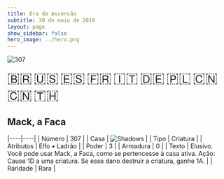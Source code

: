 ```yaml
---
title: Era da Ascensão
subtitle: 30 de maio de 2019
layout: page
show_sidebar: false
hero_image: ../hero.png
---
```


![307](https://cdn.keyforgegame.com/media/card_front/pt/435_307_W856C7QW3JXF_pt.png)

<span title="Português" style="font-size: 32px;cursor: pointer;" onclick="javascript:document.querySelector('img[alt=\'307\']').src=document.querySelector('img[alt=\'307\']').src.replace(/card_front\/[^/]+/, 'card_front/pt').replace(/_[^/.0-9]+\.png/, '_pt.png')">🇧🇷</span>
<span title="English" style="font-size: 32px;cursor: pointer;" onclick="javascript:document.querySelector('img[alt=\'307\']').src=document.querySelector('img[alt=\'307\']').src.replace(/card_front\/[^/]+/, 'card_front/en').replace(/_[^/.0-9]+\.png/, '_en.png')">🇺🇸</span>
<span title="Español" style="font-size: 32px;cursor: pointer;" onclick="javascript:document.querySelector('img[alt=\'307\']').src=document.querySelector('img[alt=\'307\']').src.replace(/card_front\/[^/]+/, 'card_front/es').replace(/_[^/.0-9]+\.png/, '_es.png')">🇪🇸</span>
<span title="Français" style="font-size: 32px;cursor: pointer;" onclick="javascript:document.querySelector('img[alt=\'307\']').src=document.querySelector('img[alt=\'307\']').src.replace(/card_front\/[^/]+/, 'card_front/fr').replace(/_[^/.0-9]+\.png/, '_fr.png')">🇫🇷</span>
<span title="Italiano" style="font-size: 32px;cursor: pointer;" onclick="javascript:document.querySelector('img[alt=\'307\']').src=document.querySelector('img[alt=\'307\']').src.replace(/card_front\/[^/]+/, 'card_front/it').replace(/_[^/.0-9]+\.png/, '_it.png')">🇮🇹</span>
<span title="Deutsche" style="font-size: 32px;cursor: pointer;" onclick="javascript:document.querySelector('img[alt=\'307\']').src=document.querySelector('img[alt=\'307\']').src.replace(/card_front\/[^/]+/, 'card_front/de').replace(/_[^/.0-9]+\.png/, '_de.png')">🇩🇪</span>
<span title="Polskie" style="font-size: 32px;cursor: pointer;" onclick="javascript:document.querySelector('img[alt=\'307\']').src=document.querySelector('img[alt=\'307\']').src.replace(/card_front\/[^/]+/, 'card_front/pl').replace(/_[^/.0-9]+\.png/, '_pl.png')">🇵🇱</span>
<span title="简体中文" style="font-size: 32px;cursor: pointer;" onclick="javascript:document.querySelector('img[alt=\'307\']').src=document.querySelector('img[alt=\'307\']').src.replace(/card_front\/[^/]+/, 'card_front/zh-hans').replace(/_[^/.0-9]+\.png/, '_zh-hans.png')">🇨🇳</span>
<span title="繁體中文" style="font-size: 32px;cursor: pointer;" onclick="javascript:document.querySelector('img[alt=\'307\']').src=document.querySelector('img[alt=\'307\']').src.replace(/card_front\/[^/]+/, 'card_front/zh-hant').replace(/_[^/.0-9]+\.png/, '_zh-hant.png')">🇨🇳</span>
<span title="ไทย" style="font-size: 32px;cursor: pointer;" onclick="javascript:document.querySelector('img[alt=\'307\']').src=document.querySelector('img[alt=\'307\']').src.replace(/card_front\/[^/]+/, 'card_front/th').replace(/_[^/.0-9]+\.png/, '_th.png')">🇹🇭</span>

## Mack, a Faca

|----|----|
| Número | 307 |
| Casa | ![Shadows](https://archonarcana.com/images/thumb/e/ee/Shadows.png/22px-Shadows.png "Sombras") |
| Tipo | Criatura |
| Atributos | Elfo • Ladrão |
| Poder | 3 |
| Armadura | 0 |
| Texto | Elusivo. Você pode usar Mack, a Faca, como se pertencesse à casa ativa. Ação: Cause 1D a uma criatura. Se esse  dano destruir a criatura, ganhe 1A. |
| Raridade | Rara |

